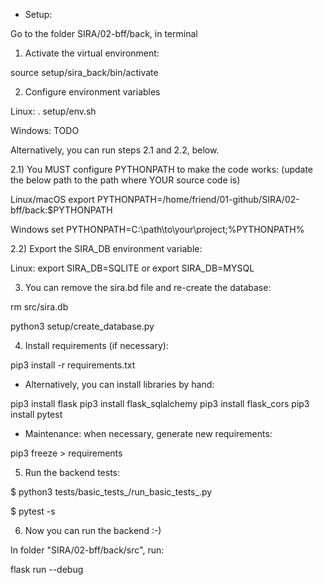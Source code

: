 * Setup:

Go to the folder SIRA/02-bff/back, in terminal

1) Activate the virtual environment:

source setup/sira_back/bin/activate

2) Configure environment variables

Linux:
. setup/env.sh

Windows:
TODO

Alternatively, you can run steps 2.1 and 2.2, below.

2.1) You MUST configure PYTHONPATH to make the code works: (update the below path to the path where YOUR source code is)

Linux/macOS
export PYTHONPATH=/home/friend/01-github/SIRA/02-bff/back:$PYTHONPATH

Windows
set PYTHONPATH=C:\path\to\your\project;%PYTHONPATH%

2.2) Export the SIRA_DB environment variable:

Linux:
export SIRA_DB=SQLITE
or
export SIRA_DB=MYSQL

3) You can remove the sira.bd file and re-create the database:

rm src/sira.db

python3 setup/create_database.py

4) Install requirements (if necessary):

pip3 install -r requirements.txt

* Alternatively, you can install libraries by hand:

pip3 install flask
pip3 install flask_sqlalchemy
pip3 install flask_cors
pip3 install pytest

* Maintenance: when necessary, generate new requirements:

pip3 freeze > requirements

5) Run the backend tests:

$ python3 tests/basic_tests_/run_basic_tests_.py

$ pytest -s

6) Now you can run the backend :-)

In folder "SIRA/02-bff/back/src", run:

flask run --debug